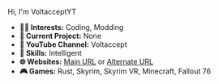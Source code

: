 Hi, I'm VoltacceptYT

- **👨‍💻 Interests:** Coding, Modding
- **📄 Current Project:** None
- **📼 YouTube Channel:** Voltaccept
- **🧠 Skills:** Intelligent
- **🌐 Websites:** [Main URL](https://www.voltaccept.com) or [Alternate URL](https://sites.google.com/view/voltaccept)
- **🎮 Games:** Rust, Skyrim, Skyrim VR, Minecraft, Fallout 76

<!---
VoltacceptYT/VoltacceptYT is a ✨ special ✨ repository because its `README.md` (this file) appears on your GitHub profile.
You can click the Preview link to take a look at your changes.
--->
